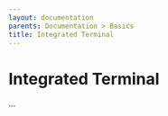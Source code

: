 ```yaml
---
layout: documentation
parents: Documentation > Basics
title: Integrated Terminal
---
```


# Integrated Terminal

...
